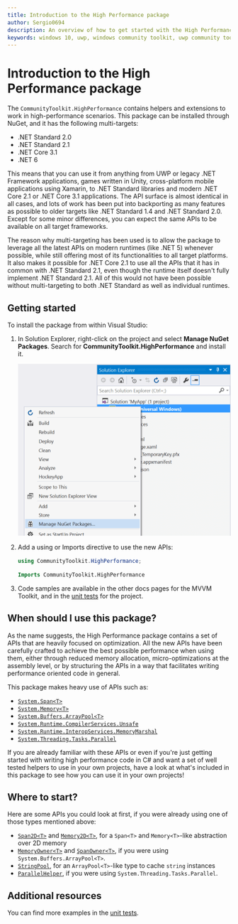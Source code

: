 ```yaml
---
title: Introduction to the High Performance package
author: Sergio0694
description: An overview of how to get started with the High Performance package and to the APIs it contains
keywords: windows 10, uwp, windows community toolkit, uwp community toolkit, uwp toolkit, get started, visual studio, high performance, net core, net standard
---
```


# Introduction to the High Performance package

The `CommunityToolkit.HighPerformance` contains helpers and extensions to work in high-performance scenarios. This package can be installed through NuGet, and it has the following multi-targets:

- .NET Standard 2.0
- .NET Standard 2.1
- .NET Core 3.1
- .NET 6

This means that you can use it from anything from UWP or legacy .NET Framework applications, games written in Unity, cross-platform mobile applications using Xamarin, to .NET Standard libraries and modern .NET Core 2.1 or .NET Core 3.1 applications. The API surface is almost identical in all cases, and lots of work has been put into backporting as many features as possible to older targets like .NET Standard 1.4 and .NET Standard 2.0. Except for some minor differences, you can expect the same APIs to be available on all target frameworks.

The reason why multi-targeting has been used is to allow the package to leverage all the latest APIs on modern runtimes (like .NET 5) whenever possible, while still offering most of its functionalities to all target platforms. It also makes it possible for .NET Core 2.1 to use all the APIs that it has in common with .NET Standard 2.1, even though the runtime itself doesn't fully implement .NET Standard 2.1. All of this would not have been possible without multi-targeting to both .NET Standard as well as individual runtimes.

## Getting started

To install the package from within Visual Studio:

1. In Solution Explorer, right-click on the project and select **Manage NuGet Packages**. Search for **CommunityToolkit.HighPerformance** and install it.

    ![NuGet Packages](../images/get-started/manage-nuget-packages.png "Manage NuGet Packages Image")

2. Add a using or Imports directive to use the new APIs:

    ```c#
    using CommunityToolkit.HighPerformance;
    ```

    ```vb
    Imports CommunityToolkit.HighPerformance
    ```

3. Code samples are available in the other docs pages for the MVVM Toolkit, and in the [unit tests](https://github.com/CommunityToolkit/dotnet/tree/main/tests/CommunityToolkit.HighPerformance.UnitTests) for the project.

## When should I use this package?

As the name suggests, the High Performance package contains a set of APIs that are heavily focused on optimization. All the new APIs have been carefully crafted to achieve the best possible performance when using them, either through reduced memory allocation, micro-optimizations at the assembly level, or by structuring the APIs in a way that facilitates writing performance oriented code in general.

This package makes heavy use of APIs such as:

- [`System.Span<T>`](/dotnet/api/system.span-1)
- [`System.Memory<T>`](/dotnet/api/system.memory-1)
- [`System.Buffers.ArrayPool<T>`](/dotnet/api/system.buffers.arraypool-1)
- [`System.Runtime.CompilerServices.Unsafe`](/dotnet/api/system.runtime.compilerservices.unsafe)
- [`System.Runtime.InteropServices.MemoryMarshal`](/dotnet/api/system.runtime.interopservices.memorymarshal)
- [`System.Threading.Tasks.Parallel`](/dotnet/api/system.threading.tasks.parallel)

If you are already familiar with these APIs or even if you're just getting started with writing high performance code in C# and want a set of well tested helpers to use in your own projects, have a look at what's included in this package to see how you can use it in your own projects!

## Where to start?

Here are some APIs you could look at first, if you were already using one of those types mentioned above:

- [`Span2D<T>`](Span2D.md) and [`Memory2D<T>`](Memory2D.md), for a `Span<T>` and `Memory<T>`-like abstraction over 2D memory
- [`MemoryOwner<T>`](MemoryOwner.md) and [`SpanOwner<T>`](SpanOwner.md), if you were using `System.Buffers.ArrayPool<T>`.
- [`StringPool`](StringPool.md), for an `ArrayPool<T>`-like type to cache `string` instances
- [`ParallelHelper`](ParallelHelper.md), if you were using `System.Threading.Tasks.Parallel`.

## Additional resources

You can find more examples in the [unit tests](https://github.com/CommunityToolkit/dotnet/tree/main/tests/CommunityToolkit.HighPerformance.UnitTests).